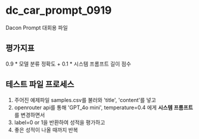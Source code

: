 # dc_car_prompt_0919
Dacon Prompt 대회용 파일

## 평가지표

0.9 * 모델 분류 정확도 + 0.1 * 시스템 프롬프트 길이 점수

## 테스트 파일 프로세스
1. 주어진 예제파일 samples.csv를 불러와 'title', 'content'를 넣고 
2. openrouter api를 통해 'GPT_4o mini', temperature=0.4 에게 **시스템 프롬프트**를 변경하면서 
3. label=0 or 1을 반환하여 성적을 평가하고
4. 좋은 성적이 나올 때까지 반복